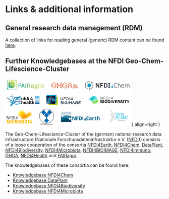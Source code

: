 # Links & additional information

## General research data management (RDM)
A collection of links for reading general (generic) RDM content can be found [here](basics.en.md).

## Further Knowledgebases at the NFDI Geo-Chem-Lifescience-Cluster
![Logoblock Cluster](images/Logoblock_Cluster.png){ align=right }

The Geo-Chem-Lifescience-Cluster of the (german) national research data infrastructure (Nationale Forschunsdateninfrastruktur e.V. ([NFDI](https://www.nfdi.de/?lang=en))) consists of a loose cooperation of the consortia [NFDI4Earth](https://www.nfdi4earth.de/), [NFDI4Chem](https://www.nfdi4chem.de/), [DataPlant](https://nfdi4plants.org/), [NFDI4Biodiversity](https://www.nfdi4biodiversity.org/en/),  [NFDI4Microbiota](https://nfdi4microbiota.de/), [NFDI4BIOIMAGE](https://nfdi4bioimage.de/home/), [NFDI4Immuno](https://www.nfdi4immuno.de/), [GHGA](https://www.ghga.de/), [NFDI4Health](https://www.nfdi4health.de/en/) and [FAIRagro](https://fairagro.net/en/).

The knowledgebases of these consortia can be found here:

- [Knowledgebase NFDI4Chem](https://knowledgebase.nfdi4chem.de/knowledge_base/docs/intro/?userLocale=true)
- [Knowledgebase DataPlant](https://nfdi4plants.github.io/nfdi4plants.knowledgebase/)
- [Knowledgebase NFDI4Biodiversity](https://kb.gfbio.org/display/KB/Knowledge+Base+-+Information+and+Services+around+Biodiversity+Data)
- [Knowledgebase NFDI4Microbiota](https://knowledgebase.nfdi4microbiota.de/Getting-Started/01-introduction.html)
